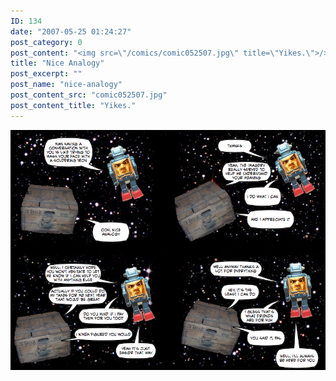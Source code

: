 ```yaml
---
ID: 134
date: "2007-05-25 01:24:27"
post_category: 0
post_content: "<img src=\"/comics/comic052507.jpg\" title=\"Yikes.\">/>"
title: "Nice Analogy"
post_excerpt: ""
post_name: "nice-analogy"
post_content_src: "comic052507.jpg"
post_content_title: "Yikes."
---
```



[![Yikes.](/comics-hi-res/comic052507.jpg)](/comics-hi-res/comic052507.jpg "Yikes.")
